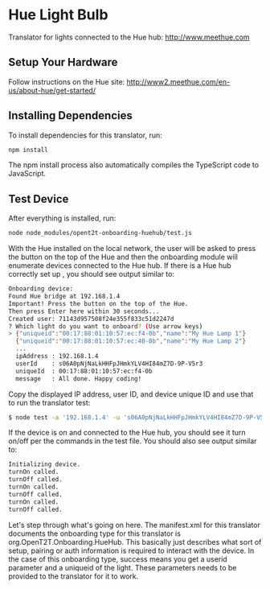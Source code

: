 # Hue Light Bulb

Translator for lights connected to the Hue hub: http://www.meethue.com

## Setup Your Hardware

Follow instructions on the Hue site: http://www2.meethue.com/en-us/about-hue/get-started/

## Installing Dependencies
To install dependencies for this translator, run:

```bash
npm install
```

The npm install process also automatically compiles the TypeScript code to JavaScript.

## Test Device
After everything is installed, run:

```bash
node node_modules/opent2t-onboarding-huehub/test.js
```

With the Hue installed on the local network, the user will be asked to press the button on the top of the Hue and then the onboarding module will enumerate devices
connected to the Hue hub. If there is a Hue hub correctly set up , you should see output similar to:

```bash
Onboarding device:
Found Hue bridge at 192.168.1.4
Important! Press the button on the top of the Hue.
Then press Enter here within 30 seconds...
Created user: 71143d957508f24e355f833c51d2247d
? Which light do you want to onboard? (Use arrow keys)
> {"uniqueid":"00:17:88:01:10:57:ec:f4-0b","name":"My Hue Lamp 1"}
  {"uniqueid":"00:17:88:01:10:57:ec:40-0b","name":"My Hue Lamp 2"}
  ...
  ipAddress : 192.168.1.4
  userId    : s06A0pNjNaLkHHFpJHmkYLV4HI84mZ7D-9P-V5r3
  uniqueId  : 00:17:88:01:10:57:ec:f4-0b
  message   : All done. Happy coding!
```

Copy the displayed IP address, user ID, and device unique ID and use that to run the translator test:

```bash
$ node test -a '192.168.1.4' -u 's06A0pNjNaLkHHFpJHmkYLV4HI84mZ7D-9P-V5r3' -i '00:17:88:01:10:57:ec:f4-0b'
```

If the device is on and connected to the Hue hub, you should see it turn on/off per
the commands in the test file. You should also see output similar to:

```bash
Initializing device.
turnOn called.
turnOff called.
turnOn called.
turnOff called.
turnOn called.
turnOff called.
```

Let's step through what's going on here. The manifest.xml for this translator documents the onboarding type
for this translator is org.OpenT2T.Onboarding.HueHub. This basically just describes what sort of setup, pairing or
auth information is required to interact with the device. In the case of this onboarding type, success means you get
a userid parameter and a uniqueid of the light. These parameters needs to be provided to the translator for it to work.
